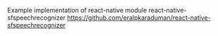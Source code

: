 Example implementation of react-native module react-native-sfspeechrecognizer
https://github.com/eralpkaraduman/react-native-sfspeechrecognizer
